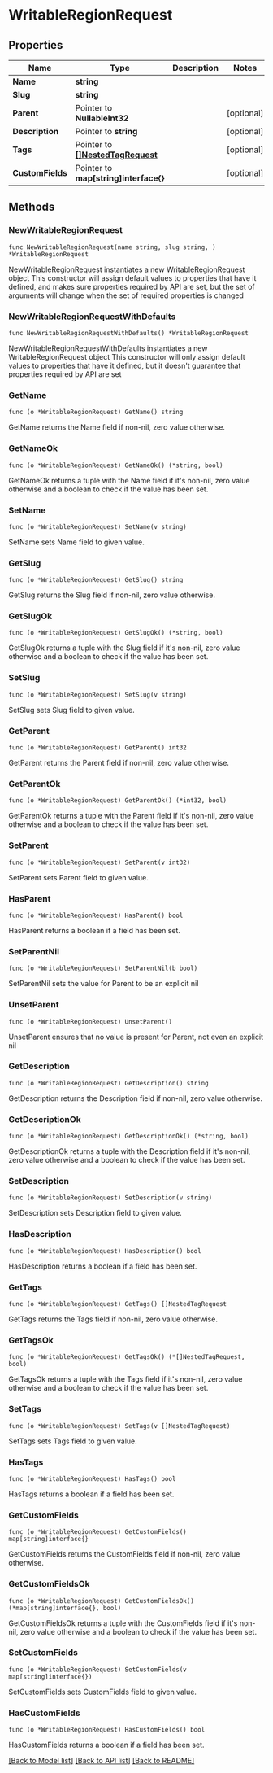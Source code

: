 # WritableRegionRequest

## Properties

Name | Type | Description | Notes
------------ | ------------- | ------------- | -------------
**Name** | **string** |  | 
**Slug** | **string** |  | 
**Parent** | Pointer to **NullableInt32** |  | [optional] 
**Description** | Pointer to **string** |  | [optional] 
**Tags** | Pointer to [**[]NestedTagRequest**](NestedTagRequest.md) |  | [optional] 
**CustomFields** | Pointer to **map[string]interface{}** |  | [optional] 

## Methods

### NewWritableRegionRequest

`func NewWritableRegionRequest(name string, slug string, ) *WritableRegionRequest`

NewWritableRegionRequest instantiates a new WritableRegionRequest object
This constructor will assign default values to properties that have it defined,
and makes sure properties required by API are set, but the set of arguments
will change when the set of required properties is changed

### NewWritableRegionRequestWithDefaults

`func NewWritableRegionRequestWithDefaults() *WritableRegionRequest`

NewWritableRegionRequestWithDefaults instantiates a new WritableRegionRequest object
This constructor will only assign default values to properties that have it defined,
but it doesn't guarantee that properties required by API are set

### GetName

`func (o *WritableRegionRequest) GetName() string`

GetName returns the Name field if non-nil, zero value otherwise.

### GetNameOk

`func (o *WritableRegionRequest) GetNameOk() (*string, bool)`

GetNameOk returns a tuple with the Name field if it's non-nil, zero value otherwise
and a boolean to check if the value has been set.

### SetName

`func (o *WritableRegionRequest) SetName(v string)`

SetName sets Name field to given value.


### GetSlug

`func (o *WritableRegionRequest) GetSlug() string`

GetSlug returns the Slug field if non-nil, zero value otherwise.

### GetSlugOk

`func (o *WritableRegionRequest) GetSlugOk() (*string, bool)`

GetSlugOk returns a tuple with the Slug field if it's non-nil, zero value otherwise
and a boolean to check if the value has been set.

### SetSlug

`func (o *WritableRegionRequest) SetSlug(v string)`

SetSlug sets Slug field to given value.


### GetParent

`func (o *WritableRegionRequest) GetParent() int32`

GetParent returns the Parent field if non-nil, zero value otherwise.

### GetParentOk

`func (o *WritableRegionRequest) GetParentOk() (*int32, bool)`

GetParentOk returns a tuple with the Parent field if it's non-nil, zero value otherwise
and a boolean to check if the value has been set.

### SetParent

`func (o *WritableRegionRequest) SetParent(v int32)`

SetParent sets Parent field to given value.

### HasParent

`func (o *WritableRegionRequest) HasParent() bool`

HasParent returns a boolean if a field has been set.

### SetParentNil

`func (o *WritableRegionRequest) SetParentNil(b bool)`

 SetParentNil sets the value for Parent to be an explicit nil

### UnsetParent
`func (o *WritableRegionRequest) UnsetParent()`

UnsetParent ensures that no value is present for Parent, not even an explicit nil
### GetDescription

`func (o *WritableRegionRequest) GetDescription() string`

GetDescription returns the Description field if non-nil, zero value otherwise.

### GetDescriptionOk

`func (o *WritableRegionRequest) GetDescriptionOk() (*string, bool)`

GetDescriptionOk returns a tuple with the Description field if it's non-nil, zero value otherwise
and a boolean to check if the value has been set.

### SetDescription

`func (o *WritableRegionRequest) SetDescription(v string)`

SetDescription sets Description field to given value.

### HasDescription

`func (o *WritableRegionRequest) HasDescription() bool`

HasDescription returns a boolean if a field has been set.

### GetTags

`func (o *WritableRegionRequest) GetTags() []NestedTagRequest`

GetTags returns the Tags field if non-nil, zero value otherwise.

### GetTagsOk

`func (o *WritableRegionRequest) GetTagsOk() (*[]NestedTagRequest, bool)`

GetTagsOk returns a tuple with the Tags field if it's non-nil, zero value otherwise
and a boolean to check if the value has been set.

### SetTags

`func (o *WritableRegionRequest) SetTags(v []NestedTagRequest)`

SetTags sets Tags field to given value.

### HasTags

`func (o *WritableRegionRequest) HasTags() bool`

HasTags returns a boolean if a field has been set.

### GetCustomFields

`func (o *WritableRegionRequest) GetCustomFields() map[string]interface{}`

GetCustomFields returns the CustomFields field if non-nil, zero value otherwise.

### GetCustomFieldsOk

`func (o *WritableRegionRequest) GetCustomFieldsOk() (*map[string]interface{}, bool)`

GetCustomFieldsOk returns a tuple with the CustomFields field if it's non-nil, zero value otherwise
and a boolean to check if the value has been set.

### SetCustomFields

`func (o *WritableRegionRequest) SetCustomFields(v map[string]interface{})`

SetCustomFields sets CustomFields field to given value.

### HasCustomFields

`func (o *WritableRegionRequest) HasCustomFields() bool`

HasCustomFields returns a boolean if a field has been set.


[[Back to Model list]](../README.md#documentation-for-models) [[Back to API list]](../README.md#documentation-for-api-endpoints) [[Back to README]](../README.md)


